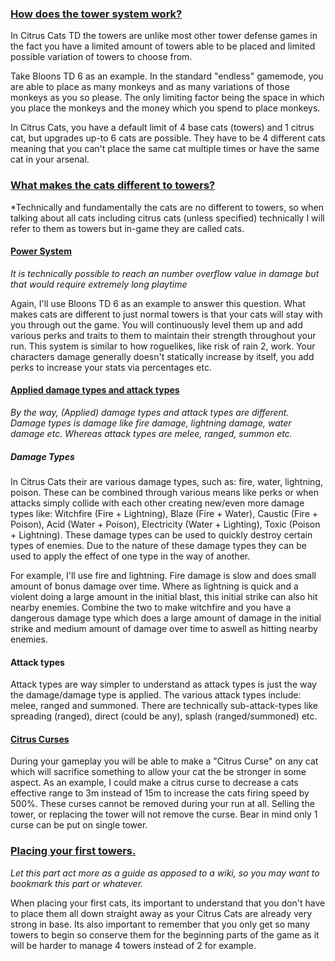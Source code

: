 ### <u>How does the tower system work?</u>
In Citrus Cats TD the towers are unlike most other tower defense games in the fact you have a limited amount of towers able to be placed and limited possible variation of towers to choose from. 

Take Bloons TD 6 as an example. In the standard "endless" gamemode, you are able to place as many monkeys and as many variations of those monkeys as you so please. The only limiting factor being the space in which you place the monkeys and the money which you spend to place monkeys.

In Citrus Cats, you have a default limit of 4 base cats (towers) and 1 citrus cat, but upgrades up-to 6 cats are possible. They have to be 4 different cats meaning that you can't place the same cat multiple times or have the same cat in your arsenal. 

### <u>What makes the cats different to towers?</u>
*Technically and fundamentally the cats are no different to towers, so when talking about all cats including citrus cats (unless specified) technically I will refer to them as towers but in-game they are called cats. 

#### <u>Power System</u>
*It is technically possible to reach an number overflow value in damage but that would require extremely long playtime*

Again, I'll use Bloons TD 6 as an example to answer this question. What makes cats are different to just normal towers is that your cats will stay with you through out the game. You will continuously level them up and add various perks and traits to them to maintain their strength throughout your run. This system is similar to how roguelikes, like risk of rain 2, work. Your characters damage generally doesn't statically increase by itself, you add perks to increase your stats via percentages etc. 

#### <u>Applied damage types and attack types</u>
*By the way, (Applied) damage types and attack types are different. Damage types is damage like fire damage, lightning damage, water damage etc. Whereas attack types are melee, ranged, summon etc.*

##### Damage Types
In Citrus Cats their are various damage types, such as: fire, water, lightning, poison. These can be combined through various means like perks or when attacks simply collide with each other creating new/even more damage types like: Witchfire (Fire + Lightning),  Blaze (Fire + Water), Caustic (Fire + Poison), Acid (Water + Poison), Electricity (Water + Lighting), Toxic (Poison + Lightning). These damage types can be used to quickly destroy certain types of enemies. Due to the nature of these damage types they can be used to apply the effect of one type in the way of another.

For example, I'll use fire and lightning. Fire damage is slow and does small amount of bonus damage over time. Where as lightning is quick and a violent doing a large amount in the initial blast, this initial strike can also hit nearby enemies. Combine the two to make witchfire and you have a dangerous damage type which does a large amount of damage in the initial strike and medium amount of damage over time to aswell as hitting nearby enemies.

#### Attack types
Attack types are way simpler to understand as attack types is just the way the damage/damage type is applied. The various attack types include: melee, ranged and summoned. There are technically sub-attack-types like spreading (ranged), direct (could be any), splash (ranged/summoned) etc.


#### <u>Citrus Curses</u>
During your gameplay you will be able to make a "Citrus Curse" on any cat which will sacrifice something to allow your cat the be stronger in some aspect. As an example, I could make a citrus curse to decrease a cats effective range to 3m instead of 15m to increase the cats firing speed by 500%. These curses cannot be removed during your run at all. Selling the tower, or replacing the tower will not remove the curse. Bear in mind only 1 curse can be put on single tower.

### <u>Placing your first towers.</u>
*Let this part act more as a guide as apposed to a wiki, so you may want to bookmark this part or whatever.*

When placing your first cats, its important to understand that you don't have to place them all down straight away as your Citrus Cats are already very strong in base. Its also important to remember that you only get so many towers to begin so conserve them for the beginning parts of the game as it will be harder to manage 4 towers instead of 2 for example.

